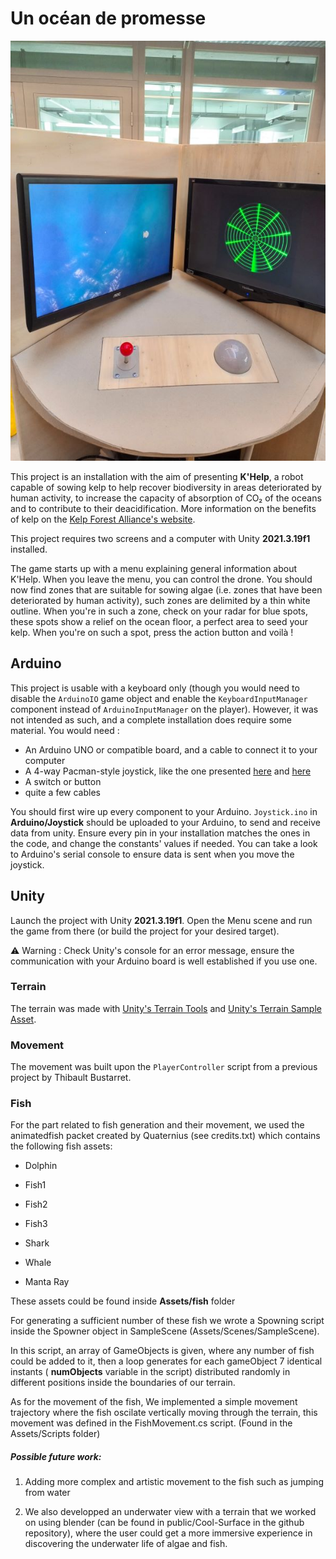 # Un océan de promesse

![](public/FinaImageICreate.jpg)

This project is an installation with the aim of presenting **K'Help**, a robot capable of sowing kelp to help recover biodiversity in areas deteriorated by human activity, to increase the capacity of absorption of CO₂ of the oceans and to contribute to their deacidification. More information on the benefits of kelp on the [Kelp Forest Alliance's website](https://kelpforestalliance.com/).

This project requires two screens and a computer with Unity **2021.3.19f1** installed.

The game starts up with a menu explaining general information about K'Help. When you leave the menu, you can control the drone. You should now find zones that are suitable for sowing algae (i.e. zones that have been deteriorated by human activity), such zones are delimited by a thin white outline. When you're in such a zone, check on your radar for blue spots, these spots show a relief on the ocean floor, a perfect area to seed your kelp. When you're on such a spot, press the action button and voilà !


## Arduino

This project is usable with a keyboard only (though you would need to disable the `ArduinoIO` game object and enable the `KeyboardInputManager` component instead of `ArduinoInputManager` on the player). However, it was not intended as such, and a complete installation does require some material. You would need :
- An Arduino UNO or compatible board, and a cable to connect it to your computer
- A 4-way Pacman-style joystick, like the one presented [here](https://projecthub.arduino.cc/ejshea/b5fc2ef3-2378-48bf-9632-2bbcf9b0a2d0) and [here](https://www.creatroninc.com/product/4-way-arcade-joystick/)
- A switch or button
- quite a few cables

You should first wire up every component to your Arduino. `Joystick.ino` in **Arduino/Joystick** should be uploaded to your Arduino, to send and receive data from unity. Ensure every pin in your installation matches the ones in the code, and change the constants' values if needed. You can take a look to Arduino's serial console to ensure data is sent when you move the joystick.

## Unity

Launch the project with Unity **2021.3.19f1**.
Open the Menu scene and run the game from there (or build the project for your desired target).

⚠️ Warning : Check Unity's console for an error message, ensure the communication with your Arduino board is well established if you use one.

### Terrain

The terrain was made with [Unity's Terrain Tools](https://docs.unity3d.com/Packages/com.unity.terrain-tools@2.0/manual/getting-started-with-terrain-tools.html) and [Unity's Terrain Sample Asset](https://assetstore.unity.com/packages/3d/environments/landscapes/terrain-sample-asset-pack-145808).

### Movement

The movement was built upon the `PlayerController` script from a previous project by Thibault Bustarret.

### Fish

For the part related to fish generation and their movement, we used the animatedfish packet created by Quaternius (see credits.txt) which contains the following fish assets:
- Dolphin

- Fish1

- Fish2

- Fish3

- Shark 

- Whale

- Manta Ray

These assets could be found inside **Assets/fish** folder

For generating a sufficient number of these fish we wrote a Spowning script inside the Spowner object in SampleScene (Assets/Scenes/SampleScene). 

In this script, an array of GameObjects is given, where any number of fish could be added to it, then a loop generates for each gameObject 7 identical instants ( **numObjects** variable in the script) distributed randomly in different positions inside the boundaries of our terrain. 

As for the movement of the fish, We implemented a simple movement trajectory where the fish oscilate vertically moving through the terrain, this movement was defined in the FishMovement.cs script. (Found in the Assets/Scripts folder)

##### Possible future work: 

1. Adding more complex and artistic movement to the fish such as jumping from water

2. We also developped an underwater view with a terrain that we worked on using blender (can be found in public/Cool-Surface in the github repository), where the user could get a more immersive experience in discovering the underwater life of algae and fish.


